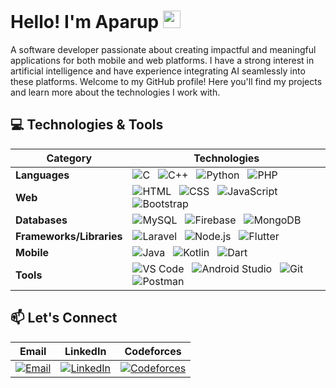# Hello! I'm Aparup <img src="https://media.giphy.com/media/hvRJCLFzcasrR4ia7z/giphy.gif" width="28">
A software developer passionate about creating impactful and meaningful applications for both mobile and web platforms.
I have a strong interest in artificial intelligence and have experience integrating AI seamlessly into these platforms.
Welcome to my GitHub profile! Here you'll find my projects and learn more about the technologies I work with.

## 💻 Technologies & Tools

| **Category**           | **Technologies**                                                                                                                                                                                               |
|------------------------|----------------------------------------------------------------------------------------------------------------------------------------------------------------------------------------------------------------|
| **Languages**          | ![C](https://skillicons.dev/icons?i=c)&nbsp;&nbsp;&nbsp;![C++](https://skillicons.dev/icons?i=cpp)&nbsp;&nbsp;&nbsp;![Python](https://skillicons.dev/icons?i=python)&nbsp;&nbsp;&nbsp;![PHP](https://skillicons.dev/icons?i=php) |
| **Web**                | ![HTML](https://skillicons.dev/icons?i=html)&nbsp;&nbsp;&nbsp;![CSS](https://skillicons.dev/icons?i=css)&nbsp;&nbsp;&nbsp;![JavaScript](https://skillicons.dev/icons?i=js)&nbsp;&nbsp;&nbsp;![Bootstrap](https://skillicons.dev/icons?i=bootstrap) |
| **Databases**          | ![MySQL](https://skillicons.dev/icons?i=mysql)&nbsp;&nbsp;&nbsp;![Firebase](https://skillicons.dev/icons?i=firebase)&nbsp;&nbsp;&nbsp;![MongoDB](https://skillicons.dev/icons?i=mongodb)                         |
| **Frameworks/Libraries** | ![Laravel](https://skillicons.dev/icons?i=laravel)&nbsp;&nbsp;&nbsp;![Node.js](https://skillicons.dev/icons?i=nodejs)&nbsp;&nbsp;&nbsp;![Flutter](https://skillicons.dev/icons?i=flutter)                                                                                      |
| **Mobile**             | ![Java](https://skillicons.dev/icons?i=java)&nbsp;&nbsp;&nbsp;![Kotlin](https://skillicons.dev/icons?i=kotlin)&nbsp;&nbsp;&nbsp;![Dart](https://skillicons.dev/icons?i=dart) |
| **Tools**              | ![VS Code](https://skillicons.dev/icons?i=vscode)&nbsp;&nbsp;&nbsp;![Android Studio](https://skillicons.dev/icons?i=androidstudio)&nbsp;&nbsp;&nbsp;![Git](https://skillicons.dev/icons?i=git)&nbsp;&nbsp;&nbsp;![Postman](https://skillicons.dev/icons?i=postman) |

## 📫 Let's Connect
| **Email**                                      | **LinkedIn**                                      | **Codeforces**                                       |
|---------------------------------------------------|------------------------------------------------|-----------------------------------------------|
| [![Email](https://img.shields.io/badge/Gmail-D14836?style=for-the-badge&logo=gmail&logoColor=white)](mailto:aparupdhar8@gmail.com) | [![LinkedIn](https://img.shields.io/badge/LinkedIn-0077B5?style=for-the-badge&logo=linkedin&logoColor=white)](https://www.linkedin.com/in/aparup-dhar/) | [![Codeforces](https://img.shields.io/badge/Codeforces-445f9d?style=for-the-badge&logo=Codeforces&logoColor=white)](https://codeforces.com/profile/a.dhar) |

